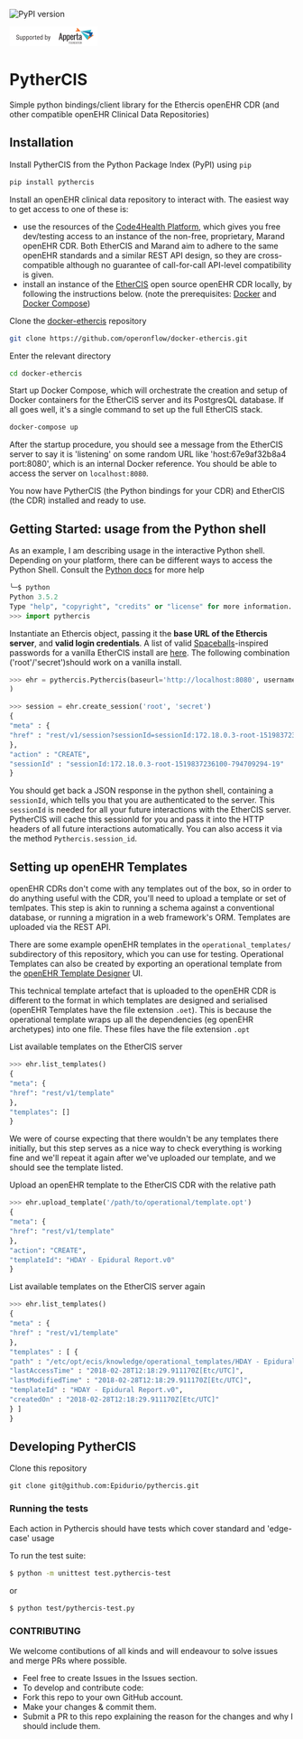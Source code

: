 ![PyPI version](https://badge.fury.io/py/pythercis.svg)

![supported_by_apperta.png](https://github.com/AppertaFoundation/apperta-image-assets/blob/master/supported_by_apperta.png)

# PytherCIS
Simple python bindings/client library for the Ethercis openEHR CDR (and other compatible openEHR Clinical Data Repositories)


## Installation

Install PytherCIS from the Python Package Index (PyPI) using `pip`
```bash
pip install pythercis
```

Install an openEHR clinical data repository to interact with. The easiest way to get access to one of these is:
* use the resources of the [Code4Health Platform](https://platform.code4health.org/#/), which gives you free dev/testing access to an instance of the non-free, proprietary, Marand openEHR CDR. Both EtherCIS and Marand aim to adhere to the same openEHR standards and a similar REST API design, so they are cross-compatible although no guarantee of call-for-call API-level compatibility is given.
* install an instance of the [EtherCIS](http://ethercis.org/) open source openEHR CDR locally, by following the instructions below. (note the prerequisites: [Docker](https://docs.docker.com/install/) and [Docker Compose](https://docs.docker.com/compose/))


Clone the [docker-ethercis](https://github.com/operonflow/docker-ethercis) repository
```bash
git clone https://github.com/operonflow/docker-ethercis.git
```

Enter the relevant directory
```bash
cd docker-ethercis
```

Start up Docker Compose, which will orchestrate the creation and setup of Docker containers for the EtherCIS server and its PostgresQL database. If all goes well, it's a single command to set up the full EtherCIS stack.
```bash
docker-compose up
```
After the startup procedure, you should see a message from the EtherCIS server to say it is 'listening' on some random URL like 'host:67e9af32b8a4 port:8080', which is an internal Docker reference. You should be able to access the server on `localhost:8080`.

You now have PytherCIS (the Python bindings for your CDR) and EtherCIS (the CDR) installed and ready to use.


## Getting Started: usage from the Python shell
As an example, I am describing usage in the interactive Python shell. Depending on your platform, there can be different ways to access the Python Shell. Consult the [Python docs](https://www.python.org/downloads/) for more help

```python
╰─$ python
Python 3.5.2
Type "help", "copyright", "credits" or "license" for more information.
>>> import pythercis
```

Instantiate an Ethercis object, passing it the **base URL of the Ethercis server**, and **valid login credentials**. A list of valid [Spaceballs](https://en.wikipedia.org/wiki/Spaceballs)-inspired passwords for a vanilla EtherCIS install are [here](https://github.com/ethercis/ethercis/blob/master/examples/config/security/authenticate.ini). The following combination ('root'/'secret')should work on a vanilla install.

```python
>>> ehr = pythercis.Pythercis(baseurl='http://localhost:8080', username='root', password='secret')
)
```


```python
>>> session = ehr.create_session('root', 'secret')
{
"meta" : {
"href" : "rest/v1/session?sessionId=sessionId:172.18.0.3-root-1519837236100-794709294-19"
},
"action" : "CREATE",
"sessionId" : "sessionId:172.18.0.3-root-1519837236100-794709294-19"
}

```

You should get back a JSON response in the python shell, containing a `sessionId`, which tells you that you are authenticated to the server. This `sessionId` is needed for all your future interactions with the EtherCIS server. PytherCIS will cache this sessionId for you and pass it into the HTTP headers of all future interactions automatically. You can also access it via the method `Pythercis.session_id`.


## Setting up openEHR Templates
openEHR CDRs don't come with any templates out of the box, so in order to do anything useful with the CDR, you'll need to upload a template or set of temlpates. This step is akin to running a schema against a conventional database, or running a migration in a web framework's ORM. Templates are uploaded via the REST API.

There are some example openEHR templates in the `operational_templates/` subdirectory of this repository, which you can use for testing. Operational Templates can also be created by exporting an operational template from the [openEHR Template Designer](https://www.openehr.org/downloads/modellingtools) UI.

This technical template artefact that is uploaded to the openEHR CDR is different to the format in which templates are designed and serialised (openEHR Templates have the file extension `.oet`). This is because the operational template wraps up all the dependencies (eg openEHR archetypes) into one file. These files have the file extension `.opt`


List available templates on the EtherCIS server
```python
>>> ehr.list_templates()
{
"meta": {
"href": "rest/v1/template"
},
"templates": []
}
```
We were of course expecting that there wouldn't be any templates there initially, but this step serves as a nice way to check everything is working fine and we'll repeat it again after we've uploaded our template, and we should see the template listed.

Upload an openEHR template to the EtherCIS CDR with the relative path
```python
>>> ehr.upload_template('/path/to/operational/template.opt')
{
"meta": {
"href": "rest/v1/template"
},
"action": "CREATE",
"templateId": "HDAY - Epidural Report.v0"
}
```

List available templates on the EtherCIS server again
```python
>>> ehr.list_templates()
{
"meta" : {
"href" : "rest/v1/template"
},
"templates" : [ {
"path" : "/etc/opt/ecis/knowledge/operational_templates/HDAY - Epidural Report.v0.opt",
"lastAccessTime" : "2018-02-28T12:18:29.911170Z[Etc/UTC]",
"lastModifiedTime" : "2018-02-28T12:18:29.911170Z[Etc/UTC]",
"templateId" : "HDAY - Epidural Report.v0",
"createdOn" : "2018-02-28T12:18:29.911170Z[Etc/UTC]"
} ]
}
```


## Developing PytherCIS
Clone this repository
```
git clone git@github.com:Epidurio/pythercis.git
```


### Running the tests
Each action in Pythercis should have tests which cover standard and 'edge-case' usage

To run the test suite:
```bash
$ python -m unittest test.pythercis-test
```
or
```bash
$ python test/pythercis-test.py
```

### CONTRIBUTING
We welcome contibutions of all kinds and will endeavour to solve issues and merge PRs where possible.
* Feel free to create Issues in the Issues section.
* To develop and contribute code:
* Fork this repo to your own GitHub account.
* Make your changes & commit them.
* Submit a PR to this repo explaining the reason for the changes and why I should include them.
